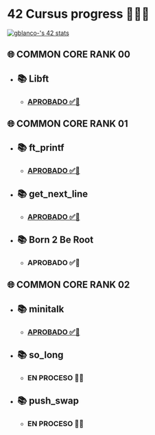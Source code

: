 # 42 Cursus progress 👨🏻‍💻

[![gblanco-'s 42 stats](https://badge.mediaplus.ma/greenbinary/gblanco-?1337Badge=off&UM6P=off)](https://github.com/oakoudad/badge42)

## 🌐 COMMON CORE RANK 00

- ## 📚 Libft
  - <h3><a href="https://github.com/Blagabo/42Cursus/blob/main/libft/README.md">APROBADO ✅🎉</a></h3>

## 🌐 COMMON CORE RANK 01

- ## 📚 ft_printf

  - <h3><a href="https://github.com/Blagabo/42Cursus/tree/main/ft_printf">APROBADO ✅🎉</a></h3>

- ## 📚 get_next_line

  - <h3><a href="https://github.com/Blagabo/42Cursus/tree/main/get_next_line">APROBADO ✅🎉</a></h3>

- ## 📚 Born 2 Be Root
  - <h3>APROBADO ✅🎉</h3>

## 🌐 COMMON CORE RANK 02

- ## 📚 minitalk

  - <h3><a href="https://github.com/Blagabo/42Cursus/tree/main/Minitalk">APROBADO ✅🎉</a></h3>

- ## 📚 so_long

  - <h3>EN PROCESO 👷‍♂️</h3>

- ## 📚 push_swap
  - <h3>EN PROCESO 👷‍♂️</h3>
